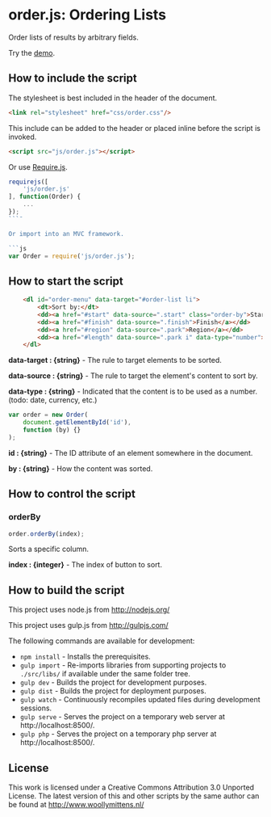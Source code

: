 # order.js: Ordering Lists

Order lists of results by arbitrary fields.

Try the <a href="http://www.woollymittens.nl/default.php?url=useful-order">demo</a>.

## How to include the script

The stylesheet is best included in the header of the document.

```html
<link rel="stylesheet" href="css/order.css"/>
```

This include can be added to the header or placed inline before the script is invoked.

```html
<script src="js/order.js"></script>
```

Or use [Require.js](https://requirejs.org/).

```js
requirejs([
	'js/order.js'
], function(Order) {
	...
});
```¯

Or import into an MVC framework.

```js
var Order = require('js/order.js');
```

## How to start the script

```html
    <dl id="order-menu" data-target="#order-list li">
        <dt>Sort by:</dt>
        <dd><a href="#start" data-source=".start" class="order-by">Start</a></dd>
        <dd><a href="#finish" data-source=".finish">Finish</a></dd>
        <dd><a href="#region" data-source=".park">Region</a></dd>
        <dd><a href="#length" data-source=".park i" data-type="number">Length</a></dd>
    </dl>
```

**data-target : {string}** - The rule to target elements to be sorted.

**data-source : {string}** - The rule to target the element's content to sort by.

**data-type : {string}** - Indicated that the content is to be used as a number. (todo: date, currency, etc.)

```javascript
var order = new Order(
    document.getElementById('id'),
    function (by) {}
);
```

**id : {string}** - The ID attribute of an element somewhere in the document.

**by : {string}** - How the content was sorted.

## How to control the script

### orderBy

```javascript
order.orderBy(index);
```

Sorts a specific column.

**index : {integer}** - The index of button to sort.

## How to build the script

This project uses node.js from http://nodejs.org/

This project uses gulp.js from http://gulpjs.com/

The following commands are available for development:
+ `npm install` - Installs the prerequisites.
+ `gulp import` - Re-imports libraries from supporting projects to `./src/libs/` if available under the same folder tree.
+ `gulp dev` - Builds the project for development purposes.
+ `gulp dist` - Builds the project for deployment purposes.
+ `gulp watch` - Continuously recompiles updated files during development sessions.
+ `gulp serve` - Serves the project on a temporary web server at http://localhost:8500/.
+ `gulp php` - Serves the project on a temporary php server at http://localhost:8500/.

## License

This work is licensed under a Creative Commons Attribution 3.0 Unported License. The latest version of this and other scripts by the same author can be found at http://www.woollymittens.nl/
